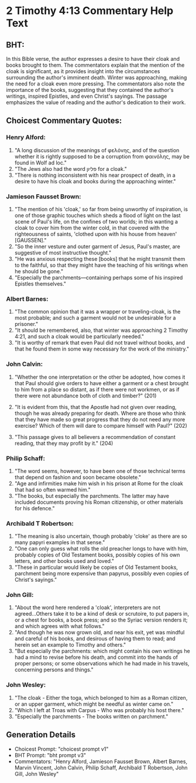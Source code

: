 # 2 Timothy 4:13 Commentary Help Text

## BHT:
In this Bible verse, the author expresses a desire to have their cloak and books brought to them. The commentators explain that the mention of the cloak is significant, as it provides insight into the circumstances surrounding the author's imminent death. Winter was approaching, making the need for a cloak even more pressing. The commentators also note the importance of the books, suggesting that they contained the author's writings, inspired Epistles, and even Christ's sayings. The passage emphasizes the value of reading and the author's dedication to their work.

## Choicest Commentary Quotes:
### Henry Alford:
1. "A long discussion of the meanings of φελόνης, and of the question whether it is rightly supposed to be a corruption from φαινόλης, may be found in Wolf ad loc." 
2. "The Jews also had the word פליון for a cloak." 
3. "There is nothing inconsistent with his near prospect of death, in a desire to have his cloak and books during the approaching winter."

### Jamieson Fausset Brown:
1. "The mention of his 'cloak,' so far from being unworthy of inspiration, is one of those graphic touches which sheds a flood of light on the last scene of Paul's life, on the confines of two worlds; in this wanting a cloak to cover him from the winter cold, in that covered with the righteousness of saints, 'clothed upon with his house from heaven' [GAUSSEN]." 
2. "So the inner vesture and outer garment of Jesus, Paul's master, are suggestive of most instructive thought."
3. "He was anxious respecting these [books] that he might transmit them to the faithful, so that they might have the teaching of his writings when he should be gone."
4. "Especially the parchments—containing perhaps some of his inspired Epistles themselves."

### Albert Barnes:
1. "The common opinion that it was a wrapper or traveling-cloak, is the most probable; and such a garment would not be undesirable for a prisoner."
2. "It should be remembered, also, that winter was approaching 2 Timothy 4:21, and such a cloak would be particularly needed."
3. "It is worthy of remark that even Paul did not travel without books, and that he found them in some way necessary for the work of the ministry."

### John Calvin:
1. "Whether the one interpretation or the other be adopted, how comes it that Paul should give orders to have either a garment or a chest brought to him from a place so distant, as if there were not workmen, or as if there were not abundance both of cloth and timber?" (201)

2. "It is evident from this, that the Apostle had not given over reading, though he was already preparing for death. Where are those who think that they have made so great progress that they do not need any more exercise? Which of them will dare to compare himself with Paul?" (202)

3. "This passage gives to all believers a recommendation of constant reading, that they may profit by it." (204)

### Philip Schaff:
1. "The word seems, however, to have been one of those technical terms that depend on fashion and soon became obsolete." 
2. "Age and infirmities make him wish in his prison at Rome for the cloak that had so often warmed him." 
3. "The books, but especially the parchments. The latter may have included documents proving his Roman citizenship, or other materials for his defence."

### Archibald T Robertson:
1. "The meaning is also uncertain, though probably 'cloke' as there are so many papyri examples in that sense."
2. "One can only guess what rolls the old preacher longs to have with him, probably copies of Old Testament books, possibly copies of his own letters, and other books used and loved."
3. "These in particular would likely be copies of Old Testament books, parchment being more expensive than papyrus, possibly even copies of Christ's sayings."

### John Gill:
1. "About the word here rendered a 'cloak', interpreters are not agreed...Others take it to be a kind of desk or scrutoire, to put papers in, or a chest for books, a book press; and so the Syriac version renders it; and which agrees with what follows."
2. "And though he was now grown old, and near his exit, yet was mindful and careful of his books, and desirous of having them to read; and herein set an example to Timothy and others."
3. "But especially the parchments: which might contain his own writings he had a mind to revise before his death, and commit into the hands of proper persons; or some observations which he had made in his travels, concerning persons and things."

### John Wesley:
1. "The cloak - Either the toga, which belonged to him as a Roman citizen, or an upper garment, which might be needful as winter came on."
2. "Which I left at Troas with Carpus - Who was probably his host there."
3. "Especially the parchments - The books written on parchment."


## Generation Details
- Choicest Prompt: "choicest prompt v1"
- BHT Prompt: "bht prompt v3"
- Commentators: "Henry Alford, Jamieson Fausset Brown, Albert Barnes, Marvin Vincent, John Calvin, Philip Schaff, Archibald T Robertson, John Gill, John Wesley"
